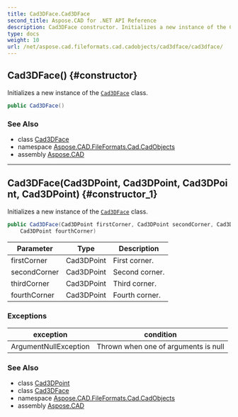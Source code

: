 ```yaml
---
title: Cad3DFace.Cad3DFace
second_title: Aspose.CAD for .NET API Reference
description: Cad3DFace constructor. Initializes a new instance of the Cad3DFace class
type: docs
weight: 10
url: /net/aspose.cad.fileformats.cad.cadobjects/cad3dface/cad3dface/
---
```

## Cad3DFace() {#constructor}

Initializes a new instance of the [`Cad3DFace`](../) class.

```csharp
public Cad3DFace()
```

### See Also

* class [Cad3DFace](../)
* namespace [Aspose.CAD.FileFormats.Cad.CadObjects](../../cad3dface/)
* assembly [Aspose.CAD](../../../)

---

## Cad3DFace(Cad3DPoint, Cad3DPoint, Cad3DPoint, Cad3DPoint) {#constructor_1}

Initializes a new instance of the [`Cad3DFace`](../) class.

```csharp
public Cad3DFace(Cad3DPoint firstCorner, Cad3DPoint secondCorner, Cad3DPoint thirdCorner, 
    Cad3DPoint fourthCorner)
```

| Parameter | Type | Description |
| --- | --- | --- |
| firstCorner | Cad3DPoint | First corner. |
| secondCorner | Cad3DPoint | Second corner. |
| thirdCorner | Cad3DPoint | Third corner. |
| fourthCorner | Cad3DPoint | Fourth corner. |

### Exceptions

| exception | condition |
| --- | --- |
| ArgumentNullException | Thrown when one of arguments is null |

### See Also

* class [Cad3DPoint](../../cad3dpoint/)
* class [Cad3DFace](../)
* namespace [Aspose.CAD.FileFormats.Cad.CadObjects](../../cad3dface/)
* assembly [Aspose.CAD](../../../)


